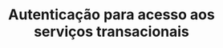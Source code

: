 ---
title: Autenticação para acesso aos serviços transacionais
api:
  file: Gerenciamento de Locations.json
  operationId: post_pdvauth
hidden: false
---